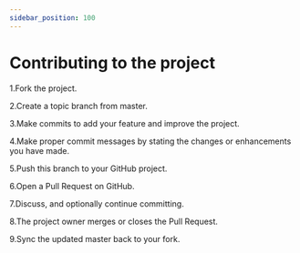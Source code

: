 ```yaml
---
sidebar_position: 100
---
```


# Contributing to the project

1.Fork the project.

2.Create a topic branch from master.

3.Make commits to add your feature and improve the project.

4.Make proper commit messages by stating the changes or enhancements you have made.

5.Push this branch to your GitHub project.

6.Open a Pull Request on GitHub.

7.Discuss, and optionally continue committing.

8.The project owner merges or closes the Pull Request.

9.Sync the updated master back to your fork.

